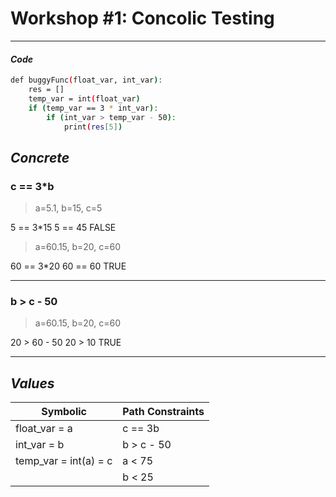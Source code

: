 # Workshop #1: Concolic Testing
___

#### _Code_
```sh
def buggyFunc(float_var, int_var):
    res = []
    temp_var = int(float_var)
    if (temp_var == 3 * int_var):
        if (int_var > temp_var - 50):
            print(res[5])
```
## _Concrete_
### c == 3*b
>a=5.1, b=15, c=5

5 == 3*15
5 == 45 
FALSE

> a=60.15, b=20, c=60

60 == 3*20
60 == 60
TRUE
___

### b > c - 50 
>a=60.15, b=20, c=60

20 > 60 - 50
20 > 10
TRUE
___


## _Values_
| Symbolic              | Path Constraints |
|-----------------------|------------------|
| float_var = a         | c == 3b          |
| int_var = b           | b > c - 50       |
| temp_var = int(a) = c | a < 75           |
|                       | b < 25           |